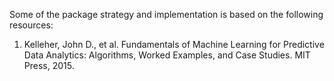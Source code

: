 Some of the package strategy and implementation is based on the following resources:

1. Kelleher, John D., et al. Fundamentals of Machine Learning for Predictive Data Analytics: Algorithms, Worked Examples, and Case Studies. MIT Press, 2015.
